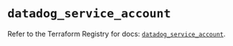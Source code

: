 # `datadog_service_account`

Refer to the Terraform Registry for docs: [`datadog_service_account`](https://registry.terraform.io/providers/datadog/datadog/3.67.0/docs/resources/service_account).
